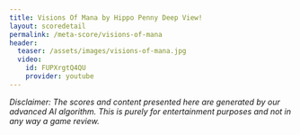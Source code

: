 ```yaml
---
title: Visions Of Mana by Hippo Penny Deep View!
layout: scoredetail
permalink: /meta-score/visions-of-mana
header:
  teaser: /assets/images/visions-of-mana.jpg
  video:
    id: FUPXrgtQ4QU
    provider: youtube
---
```

*Disclaimer: The scores and content presented here are generated by our advanced AI algorithm. This is purely for entertainment purposes and not in any way a game review.*
